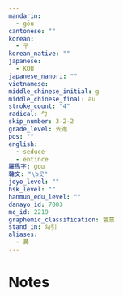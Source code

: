 ```yaml
---
mandarin:
  - gōu
cantonese: ""
korean:
  - 구
korean_native: ""
japanese:
  - KOU
japanese_nanori: ""
vietnamese:
middle_chinese_initial: g
middle_chinese_final: əu
stroke_count: "4"
radical: 勹
skip_number: 3-2-2
grade_level: 先進
pos: ""
english:
  - seduce
  - entince
羅馬字: gou
韓文: "\b곳"
joyo_level: ""
hsk_level: ""
hanmun_edu_level: ""
danayo_id: 7003
mc_id: 2219
graphemic_classification: 會意
stand_in: 勾引
aliases:
  - 冓
---
```


# Notes
